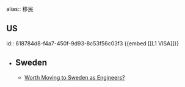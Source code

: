 alias:: 移民

## US
id:: 618784d8-f4a7-450f-9d93-8c53f56c03f3
{{embed [[L1 VISA]]}}
- ## Sweden
	- [Worth Moving to Sweden as Engineers?](https://hongchao.me/living-and-working-in-sweden-as-engineers/)